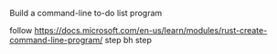 Build a command-line to-do list program

follow https://docs.microsoft.com/en-us/learn/modules/rust-create-command-line-program/ step bh step
